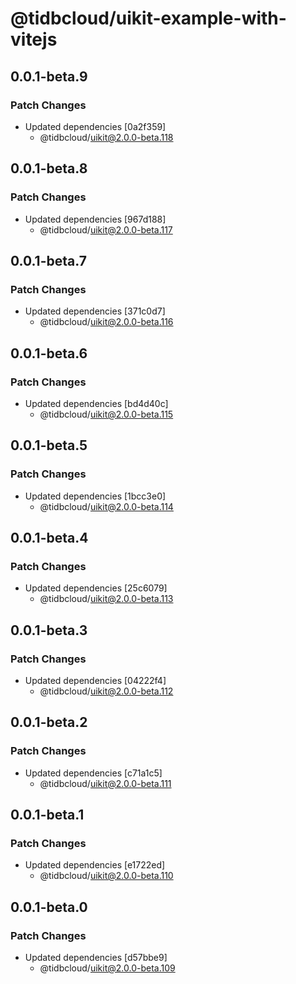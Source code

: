 # @tidbcloud/uikit-example-with-vitejs

## 0.0.1-beta.9

### Patch Changes

- Updated dependencies [0a2f359]
  - @tidbcloud/uikit@2.0.0-beta.118

## 0.0.1-beta.8

### Patch Changes

- Updated dependencies [967d188]
  - @tidbcloud/uikit@2.0.0-beta.117

## 0.0.1-beta.7

### Patch Changes

- Updated dependencies [371c0d7]
  - @tidbcloud/uikit@2.0.0-beta.116

## 0.0.1-beta.6

### Patch Changes

- Updated dependencies [bd4d40c]
  - @tidbcloud/uikit@2.0.0-beta.115

## 0.0.1-beta.5

### Patch Changes

- Updated dependencies [1bcc3e0]
  - @tidbcloud/uikit@2.0.0-beta.114

## 0.0.1-beta.4

### Patch Changes

- Updated dependencies [25c6079]
  - @tidbcloud/uikit@2.0.0-beta.113

## 0.0.1-beta.3

### Patch Changes

- Updated dependencies [04222f4]
  - @tidbcloud/uikit@2.0.0-beta.112

## 0.0.1-beta.2

### Patch Changes

- Updated dependencies [c71a1c5]
  - @tidbcloud/uikit@2.0.0-beta.111

## 0.0.1-beta.1

### Patch Changes

- Updated dependencies [e1722ed]
  - @tidbcloud/uikit@2.0.0-beta.110

## 0.0.1-beta.0

### Patch Changes

- Updated dependencies [d57bbe9]
  - @tidbcloud/uikit@2.0.0-beta.109
